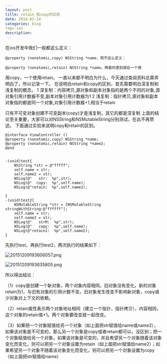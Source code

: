 ```yaml
---
layout: post
title: retain 和copy的区别
date: 2018-02-24
categories: blog
tags:ios
description: 
---
```

在ios开发中我们一般都这么定义：

```
@property (nonatomic,copy) NSString *name，而不这么定义：

@property (nonatomic,retain) NSString *name，两者的差别就在一个使
```
用copy，一个使用retain。 
一直以来都不明白为什么，今天通过查阅资料总算弄明白了，所以记录一下。 
在说明白retain和copy的区别，首先需要明白深复制和浅复制的概念。 
1 深复制：内容拷贝,源对象和副本对象指的是两个不同的对象,源对象引用计数器不变,副本对象引用计数器为1 
2 浅复制：指针拷贝,源对象和副本对象指的都是同一个对象,对象引用计数器+1,相当于retain

只有不可变对象创建不可变副本(copy)才是浅复制，其它的都是深复制 
上面的结论至关重要，大家可以对NSString和NSMutableString分别测试，在此不再赘述。 
下面通过实验来说明copy和retain的区别。

```
@interface ViewController ()
@property (nonatomic,copy) NSString *name;
@property (nonatomic,retain) NSString *name2;
@end


-(void)test{
    NSString *str = @"fffff";
    self.name = str;
    self.name2 = str;
    NSLog(@"   str:  %p",str);
    NSLog(@"  copy:  %p",self.name);
    NSLog(@"retain:  %p",self.name2);

}
-(void)test2{
    NSMutableString *str = [NSMutableString stringWithString:@"ffffff"];
    self.name = str;
    self.name2 = str;
    NSLog(@"   strM:  %p",str);
    NSLog(@"   copy:  %p",self.name);
    NSLog(@"retaini:  %p",self.name2);
}
```
先执行test，再执行test2，两次执行的结果如下：



![20151209193606057.png](http://upload-images.jianshu.io/upload_images/1716313-8e61e0fab2005147.png?imageMogr2/auto-orient/strip%7CimageView2/2/w/1240)


![20151209193635805.png](http://upload-images.jianshu.io/upload_images/1716313-c14c024400679086.png?imageMogr2/auto-orient/strip%7CimageView2/2/w/1240)


所以得出结论： 

（1）copy是创建一个新对象，两个对象内容相同，旧对象没有变化。新的对象retain为1，与旧有对象的引用计数不变。旧对象发生改变不影响新对象，copy减少对象对上下文的依赖。 

（2）retain属性表示两个对象地址相同（建立一个指针，指针拷贝），内容相同，这个对象的retain值+1。两个对象要改变就一起改变。 

（3）如果把一个对象赋值给另一个对象（如上面把str赋值给name或name2），如果该对象是不可变的，那么另一个对象是copy或者retain都可以，没区别；把一个对象赋值给另一个对象，如果该对象是可变的，并且希望另一个对象随着该对象变化而变化，则可以把另一个对象设置为retain（如上面把str赋值给name2）；如果希望另一个对象不随着该对象变化而变化，则可以把另一个对象设置为copy（如上面把str赋值给name）